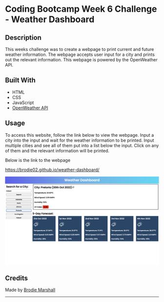 # Coding Bootcamp Week 6 Challenge - Weather Dashboard

## Description

This weeks challenge was to create a webpage to print current and future weather information. The webpage accepts user input for a city and prints out the relevant information. This webpage is powered by the OpenWeather API.

## Built With

* HTML
* CSS
* JavaScript
* [OpenWeather API](https://openweathermap.org/)

## Usage

To access this website, follow the link below to view the webpage. Input a city into the input and wait for the weather information to be printed. Input multiple cities and see all of them put into a list below the input. Click on any of them and the relevant information will be printed.

Below is the link to the webpage

https://brodie02.github.io/weather-dashboard/

![image of webpage](./assets/images/screenshot.png)

## Credits

Made by [Brodie Marshall](https://github.com/brodie02)

---